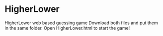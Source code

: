# HigherLower
HigherLower web based guessing game
Download both files and put them in the same folder. Open HigherLower.html to start the game!
